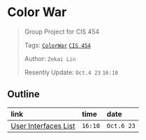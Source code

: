 # Color War

> Group Project for CIS 454
>
> Tags: [`ColorWar`](../ColorWar/index.md) [`CIS 454`](../CIS454/index.md)
>  
> Author: `Zekai Lin`
>
> Resently Update: `Oct.4 23` `16:18`

## Outline

|link|time|date|
|:-|:-|:-|
|[User Interfaces List](../../nodes/005/index.md) | `16:10` | `Oct.6 23` | 